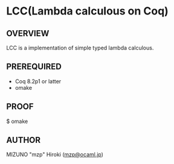 LCC(Lambda calculous on Coq)
============================

OVERVIEW
--------
LCC is a implementation of simple typed lambda calculous.


PREREQUIRED
-----------

* Coq 8.2p1 or latter
* omake

PROOF
-----

  $ omake


AUTHOR
------
MIZUNO "mzp" Hiroki (mzp@ocaml.jp)

